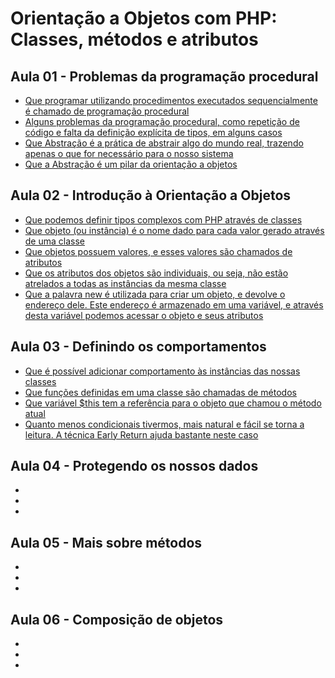 # Orientação a Objetos com PHP: Classes, métodos e atributos

## Aula 01 - Problemas da programação procedural
* [Que programar utilizando procedimentos executados sequencialmente é chamado de programação procedural](#)
* [Alguns problemas da programação procedural, como repetição de código e falta da definição explícita de tipos, em alguns casos](#)
* [Que Abstração é a prática de abstrair algo do mundo real, trazendo apenas o que for necessário para o nosso sistema](#)
* [Que a Abstração é um pilar da orientação a objetos](#)

## Aula 02 - Introdução à Orientação a Objetos
* [Que podemos definir tipos complexos com PHP através de classes](#)
* [Que objeto (ou instância) é o nome dado para cada valor gerado através de uma classe](#)
* [Que objetos possuem valores, e esses valores são chamados de atributos](#)
* [Que os atributos dos objetos são individuais, ou seja, não estão atrelados a todas as instâncias da mesma classe](#)
* [Que a palavra new é utilizada para criar um objeto, e devolve o endereço dele. Este endereço é armazenado em uma variável, e através desta variável podemos acessar o objeto e seus atributos](#)

## Aula 03 - Definindo os comportamentos
* [Que é possível adicionar comportamento às instâncias das nossas classes](#)
* [Que funções definidas em uma classe são chamadas de métodos](#)
* [Que variável $this tem a referência para o objeto que chamou o método atual](#)
* [Quanto menos condicionais tivermos, mais natural e fácil se torna a leitura. A técnica Early Return ajuda bastante neste caso](#)

## Aula 04 - Protegendo os nossos dados
* [](#)
* [](#)
* [](#)

## Aula 05 - Mais sobre métodos
* [](#)
* [](#)
* [](#)

## Aula 06 - Composição de objetos
* [](#)
* [](#)
* [](#)
